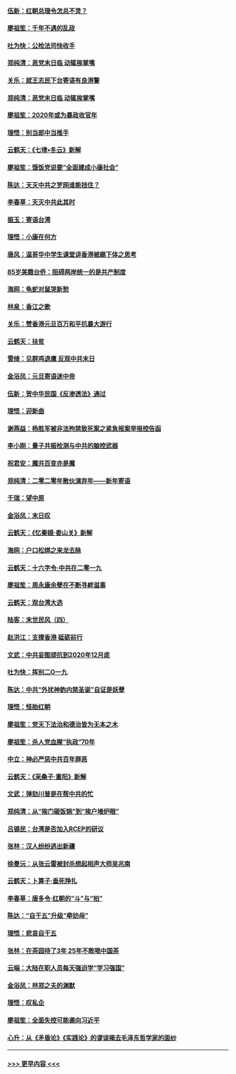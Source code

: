 #### [伍新：红朝总理令怎总不灵？](../pages/nsc993/n11770813.md?t=01071211) 
#### [廖祖笙：千年不遇的乱政](../pages/nsc993/n11770373.md?t=01071211) 
#### [吐为快：公检法司快收手](../pages/nsc993/n11770359.md?t=01071211) 
#### [郑纯清：恶党末日临 动辄挨掌嘴](../pages/nsc993/n11769912.md?t=01071211) 
#### [关乐：就王志民下台寄语有良港警](../pages/nsc993/n11769903.md?t=01071211) 
#### [郑纯清：恶党末日临 动辄挨掌嘴](../pages/nsc993/n11769356.md?t=01071211) 
#### [廖祖笙：2020年或为暴政收官年](../pages/nsc993/n11768216.md?t=01071211) 
#### [理悟：别当郎中当推手](../pages/nsc993/n11768243.md?t=01071211) 
#### [云鹤天：《七律▪冬云》新解](../pages/nsc993/n11768204.md?t=01071211) 
#### [廖祖笙：饿饭党说要“全面建成小康社会”](../pages/nsc993/n11767482.md?t=01071211) 
#### [陈达：天灭中共之罗网谁能挡住？](../pages/nsc993/n11767465.md?t=01071211) 
#### [李春草：天灭中共此其时](../pages/nsc993/n11767452.md?t=01071211) 
#### [振玉：寄语台湾](../pages/nsc993/n11767432.md?t=01071211) 
#### [理悟：小康在何方](../pages/nsc993/n11767394.md?t=01071211) 
#### [唐风：温哥华中学生课堂讲香港被踢下体之思考](../pages/nsc993/n11766848.md?t=01071211) 
#### [85岁美籍台侨：阻碍两岸统一的是共产制度](../pages/nsc993/n11765043.md?t=01071211) 
#### [海网：龟蛇对鼠哭新愁](../pages/nsc993/n11764895.md?t=01071211) 
#### [林泉：香江之歌](../pages/nsc993/n11764415.md?t=01071211) 
#### [关乐：赞香港元旦百万和平抗暴大游行](../pages/nsc993/n11764382.md?t=01071211) 
#### [云鹤天：扶贫](../pages/nsc993/n11764245.md?t=01071211) 
#### [雪绮：见群鸡退鹰  反观中共末日](../pages/nsc993/n11762112.md?t=01071211) 
#### [金浴凤：元旦寄语迷中帝](../pages/nsc993/n11761788.md?t=01071211) 
#### [伍新：贺中华民国《反渗透法》通过](../pages/nsc993/n11761994.md?t=01071211) 
#### [理悟：迎新曲](../pages/nsc993/n11761152.md?t=01071211) 
#### [谢燕益：杨胜军被非法拘禁致死案之紧急报案举报控告函](../pages/nsc993/n11756134.md?t=01071211) 
#### [李小刚：量子共振检测与中共的脑控武器](../pages/nsc993/n11754518.md?t=01071211) 
#### [祝君安：魔共百变亦是魔](../pages/nsc993/n11754469.md?t=01071211) 
#### [郑纯清：二零二零年散伙演弃年——新年寄语](../pages/nsc993/n11754195.md?t=01071211) 
#### [千瑞：望中原](../pages/nsc993/n11754159.md?t=01071211) 
#### [金浴凤：末日叹](../pages/nsc993/n11752359.md?t=01071211) 
#### [云鹤天：《忆秦娥‧娄山关》新解](../pages/nsc993/n11752348.md?t=01071211) 
#### [海网：户口松绑之来龙去脉](../pages/nsc993/n11752328.md?t=01071211) 
#### [云鹤天：十六字令‧中共在二零一九](../pages/nsc993/n11752305.md?t=01071211) 
#### [廖祖笙：周永康余孽在不断寻衅滋事](../pages/nsc993/n11751013.md?t=01071211) 
#### [云鹤天：观台湾大选](../pages/nsc993/n11751007.md?t=01071211) 
#### [陆客：末世民风（四）](../pages/nsc993/n11749203.md?t=01071211) 
#### [赵洪江：支撑香港 砥砺前行](../pages/nsc993/n11748482.md?t=01071211) 
#### [文武：中共妄图顽抗到2020年12月底](../pages/nsc993/n11748446.md?t=01071211) 
#### [吐为快：挥别二O一九](../pages/nsc993/n11748411.md?t=01071211) 
#### [陈达：中共“外扰神韵内禁圣诞”自证是妖孽](../pages/nsc993/n11748226.md?t=01071211) 
#### [理悟：怪胎红朝](../pages/nsc993/n11748206.md?t=01071211) 
#### [廖祖笙：党天下法治和德治皆为无本之木](../pages/nsc993/n11748135.md?t=01071211) 
#### [廖祖笙：杀人党血腥“执政”70年](../pages/nsc993/n11745144.md?t=01071211) 
#### [中立：神必严惩中共百年罪恶](../pages/nsc993/n11744970.md?t=01071211) 
#### [云鹤天：《采桑子‧重阳》新解](../pages/nsc993/n11744948.md?t=01071211) 
#### [文武：弹劾川普是在帮中共的忙](../pages/nsc993/n11744758.md?t=01071211) 
#### [郑纯清：从“挨门砸饭锅”到“挨户堵炉眼”](../pages/nsc993/n11744745.md?t=01071211) 
#### [吕锡民：台湾是否加入RCEP的研议](../pages/nsc993/n11744701.md?t=01071211) 
#### [张林：汉人纷纷逃出新疆](../pages/nsc993/n11743530.md?t=01071211) 
#### [徐曼沅：从张云雷被封杀想起相声大师吴兆南](../pages/nsc993/n11741816.md?t=01071211) 
#### [云鹤天：卜算子‧垂死挣扎](../pages/nsc993/n11739956.md?t=01071211) 
#### [李春草：唐多令‧红朝的“斗”与“拍”](../pages/nsc993/n11739830.md?t=01071211) 
#### [陈达：“自干五”升级“牵妨母”](../pages/nsc993/n11739724.md?t=01071211) 
#### [理悟：悲哀自干五](../pages/nsc993/n11739547.md?t=01071211) 
#### [张林：在茶园待了3年 25年不敢喝中国茶](../pages/nsc993/n11739240.md?t=01071211) 
#### [云端：大陆在职人员每天强迫学“学习强国”](../pages/nsc993/n11738735.md?t=01071211) 
#### [金浴凤：林郑之夫的渊默](../pages/nsc993/n11737735.md?t=01071211) 
#### [理悟：叹私企](../pages/nsc993/n11737715.md?t=01071211) 
#### [廖祖笙：全面失控可能袭向习近平](../pages/nsc993/n11737704.md?t=01071211) 
#### [心升：从《矛盾论》《实践论》的谬误揭去毛泽东哲学家的面纱](../pages/nsc993/n11736962.md?t=01071211) 

----
#### [ >>> 更早内容 <<< ](../indexes/nsc993-earlier.md)
